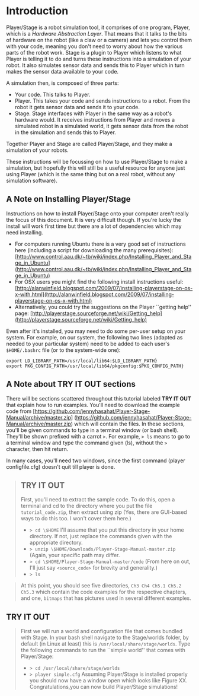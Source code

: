 # Introduction

Player/Stage is a robot simulation tool, it comprises of one program,
Player, which is a *Hardware Abstraction Layer*. That means that it
talks to the bits of hardware on the robot (like a claw or a camera) and
lets you control them with your code, meaning you don't need to worry about
how the various parts of the robot work. Stage is a plugin to Player which
listens to what Player is telling it to do and turns these instructions
into a simulation of your robot. It also simulates sensor data and sends
this to Player which in turn makes the sensor data available to your code.

A simulation then, is composed of three parts:
* Your code. This talks to Player.
* Player. This takes your code and sends instructions to a robot. From the robot it gets sensor data and sends it to your code.
* Stage. Stage interfaces with Player in the same way as a robot's hardware would. It receives instructions from Player and moves a simulated robot in a simulated world, it gets sensor data from the robot in the simulation and sends this to Player.

Together Player and Stage are called Player/Stage, and they make a simulation of your robots.

These instructions will be focussing on how to use Player/Stage to make a
simulation, but hopefully this will still be a useful resource for anyone
just using Player (which is the same thing but on a real robot, without any simulation software).

## A Note on Installing Player/Stage
Instructions on how to install Player/Stage onto your computer aren't really the focus of this document. It is very difficult though. If you're lucky the install will work first time but there are a lot of dependencies which may need installing. 
* For computers running Ubuntu there is a very good set of instructions here (including a script for downloading the many prerequisites): [http://www.control.aau.dk/~tb/wiki/index.php/Installing_Player_and_Stage_in_Ubuntu](http://www.control.aau.dk/~tb/wiki/index.php/Installing_Player_and_Stage_in_Ubuntu)
* For OSX users you might find the following install instructions useful:
[http://alanwinfield.blogspot.com/2009/07/installing-playerstage-on-os-x-with.html](http://alanwinfield.blogspot.com/2009/07/installing-playerstage-on-os-x-with.html)
* Alternatively, you could try the suggestions on the Player ``getting help'' page:
[http://playerstage.sourceforge.net/wiki/Getting_help](http://playerstage.sourceforge.net/wiki/Getting_help)

Even after it's installed, you may need to do some per-user setup on your
system.  For example, on our system, the following two lines (adapted as
needed to your particular system) need to be
added to each user's `$HOME/.bashrc` file (or to the system-wide one): 
```
export LD_LIBRARY_PATH=/usr/local/lib64:$LD_LIBRARY_PATH}
export PKG_CONFIG_PATH=/usr/local/lib64/pkgconfig:$PKG_CONFIG_PATH}
```

## A Note about TRY IT OUT sections
There will be sections scattered throughout this tutorial labeled **TRY IT OUT**
that explain how to run examples. You'll need to download the example code
from 
[https://github.com/jennyhasahat/Player-Stage-Manual/archive/master.zip]
(https://github.com/jennyhasahat/Player-Stage-Manual/archive/master.zip) 
which will contain the files. In these sections, you'll be given commands to
type in a terminal
window (or bash shell). They'll be shown prefixed with a carrot `>`. For
example, 
```> ls```
means to go to a terminal window and type the command given (ls), without
the `>` character, then hit return.

In many cases, you'll need two windows, since the first command (player
configfile.cfg) doesn't quit till player is done.  

> ## TRY IT OUT
> 
> First, you'll need to extract the sample code.  To do this, open a
> terminal and cd to the directory where you put the file
> `tutorial_code.zip`, then extract using zip (Yes, there are
> GUI-based ways to do this too.  I won't cover them here.)
> * `> cd \$HOME` I'll assume that you put this directory in your home directory.  If not, just replace the commands given with the appropriate directory. 
> * `> unzip \$HOME/Downloads/Player-Stage-Manual-master.zip` (Again,
> your specific path may differ.
> * `> cd \$HOME/Player-Stage-Manual-master/code` (From here on out, I'll
> just say `<source_code>` for brevity and generality.)
> * `> ls` 

> At this point, you should see five directories, `Ch3 Ch4 Ch5.1 Ch5.2
> Ch5.3` which contain the code examples for the respective chapters, and
> one, `bitmaps` that has pictures used in several different examples.


## TRY IT OUT
> First we will run a world and configuration file that comes bundled with Stage. In your bash shell navigate to the Stage/worlds folder, by default (in Linux at least) this is `/usr/local/share/stage/worlds`. Type the following commands to run the ``simple world'' that comes with Player/Stage: 
> * `> cd /usr/local/share/stage/worlds` 
> * `> player simple.cfg`
> Assuming Player/Stage is installed properly you should now have a window open which looks like Figure XX.  Congratulations,you can now build Player/Stage simulations!

